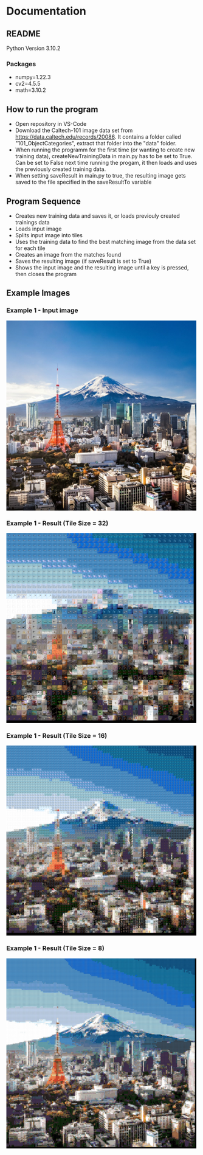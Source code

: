 # Documentation

## README
Python Version 3.10.2
### Packages
- numpy=1.22.3
- cv2=4.5.5
- math=3.10.2

## How to run the program
* Open repository in VS-Code
* Download the Caltech-101 image data set from https://data.caltech.edu/records/20086. It contains a folder called "101_ObjectCategories", extract that folder into the "data" folder.
* When running the programm for the first time (or wanting to create new training data), createNewTrainingData in main.py has to be set to True. Can be set to False next time running the progam, it then loads and uses the previously created training data.
* When setting saveResult in main.py to true, the resulting image gets saved to the file specified in the saveResultTo variable


## Program Sequence
* Creates new training data and saves it, or loads previouly created trainings data
* Loads input image
* Splits input image into tiles
* Uses the training data to find the best matching image from the data set for each tile
* Creates an image from the matches found
* Saves the resulting image (if saveResult is set to True)
* Shows the input image and the resulting image until a key is pressed, then closes the program


## Example Images
### Example 1 - Input image
<div style="width: 500px ; height: 500px">

![Example 1 input](/04/images/example1.jpg "Example 1 - Input (1200 x 1200)")
</div>

### Example 1 - Result (Tile Size = 32)
<div style="width: 500px ; height: 500px">

![Example 1 result 32](/04/images/example1result32.png "Example 1 - Result (Tile Size = 32)")
</div>

### Example 1 - Result (Tile Size = 16)
<div style="width: 500px ; height: 500px">

![Example 1 result 16](/04/images/example1result16.png "Example 1 - Result (Tile Size = 16)")
</div>

### Example 1 - Result (Tile Size = 8)
<div style="width: 500px ; height: 500px">

![Example 1 result8](/04/images/example1result8.png "Example 1 - Result (Tile Size = 8)")
</div>
